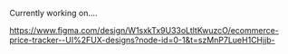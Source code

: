 Currently working on....

https://www.figma.com/design/W1sxkTx9U33oLtltKwuzcO/ecommerce-price-tracker--UI%2FUX-designs?node-id=0-1&t=szMnP7LueH1CHjjb-
